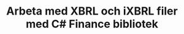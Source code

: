﻿---
title: Arbeta med XBRL och iXBRL filer med C# Finance bibliotek
linktitle: Arbetar med XBRL och iXBRL filer
type: docs
weight: 20
url: /sv/net/working-with-xbrl-and-ixbrl-files/
description: C# Finance Bibliotek API kan skapa, läsa, konvertera och validera XBRL och iXBRL filer.
---

